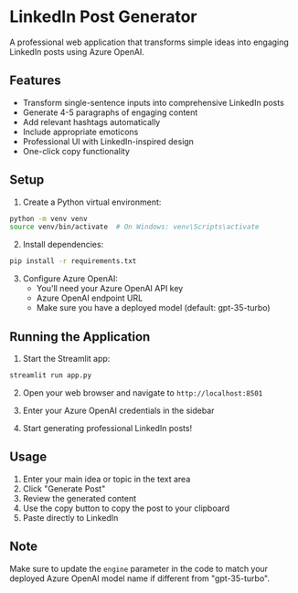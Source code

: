 # LinkedIn Post Generator

A professional web application that transforms simple ideas into engaging LinkedIn posts using Azure OpenAI.

## Features

- Transform single-sentence inputs into comprehensive LinkedIn posts
- Generate 4-5 paragraphs of engaging content
- Add relevant hashtags automatically
- Include appropriate emoticons
- Professional UI with LinkedIn-inspired design
- One-click copy functionality

## Setup

1. Create a Python virtual environment:
```bash
python -m venv venv
source venv/bin/activate  # On Windows: venv\Scripts\activate
```

2. Install dependencies:
```bash
pip install -r requirements.txt
```

3. Configure Azure OpenAI:
   - You'll need your Azure OpenAI API key
   - Azure OpenAI endpoint URL
   - Make sure you have a deployed model (default: gpt-35-turbo)

## Running the Application

1. Start the Streamlit app:
```bash
streamlit run app.py
```

2. Open your web browser and navigate to `http://localhost:8501`

3. Enter your Azure OpenAI credentials in the sidebar

4. Start generating professional LinkedIn posts!

## Usage

1. Enter your main idea or topic in the text area
2. Click "Generate Post"
3. Review the generated content
4. Use the copy button to copy the post to your clipboard
5. Paste directly to LinkedIn

## Note

Make sure to update the `engine` parameter in the code to match your deployed Azure OpenAI model name if different from "gpt-35-turbo". 